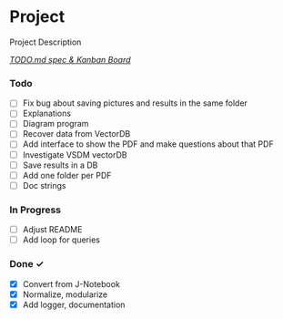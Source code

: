 # Project

Project Description

<em>[TODO.md spec & Kanban Board](https://bit.ly/3fCwKfM)</em>

### Todo

- [ ] Fix bug about saving pictures and results in the same folder
- [ ] Explanations  
- [ ] Diagram program  
- [ ] Recover data from VectorDB  
- [ ] Add interface to show the PDF and make questions about that PDF  
- [ ] Investigate VSDM vectorDB  
- [ ] Save results in a DB  
- [ ] Add one folder per PDF  
- [ ] Doc strings  

### In Progress

- [ ] Adjust README  
- [ ] Add loop for queries  

### Done ✓

- [x] Convert from J-Notebook  
- [x] Normalize, modularize  
- [x] Add logger, documentation